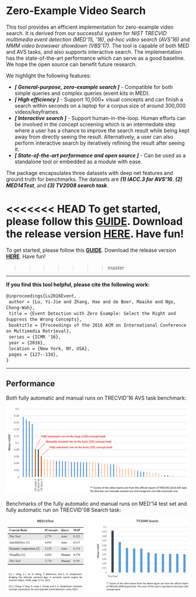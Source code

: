 Zero-Example Video Search
=========================

This tool provides an efficient implementation for zero-example video search. It is derived from our successful system for *NIST TRECVID multimedia event detection (MED'15, '16)*, *ad-hoc video search (AVS'16)* and *MMM video browswer showdown (VBS'17)*. The tool is capable of both MED and AVS tasks, and also supports interactive search. The implementation has the state-of-the-art performance which can serve as a good baseline. We hope the open source can benefit future research.

We highlight the following features:

 - ***[ General-purpose, zero-example search ]***  - Compatible for both simple queries and complex queries (event kits in MED).
 - ***[ High efficiency ]***  - Support 10,000+ visual concepts and can finish a search within seconds on a laptop for a corpus size of around 300,000 videos/keyframes.
 - ***[ Interactive search ]***  - Support human-in-the-loop. Human efforts can be involved in the concept screening which is an intermediate step where a user has a chance to improve the search result while being kept away from directly seeing the result. Alternatively, a user can also perform interactive search by iteratively refining the result after seeing it.
 - ***[ State-of-the-art performance and open source ]***  - Can be used as a standalone tool or embedded as a module with ease.

The package encapsulates three datasets with deep net features and ground truth for benchmarks. The datasets are ***(1) IACC.3 for AVS'16***, ***(2) MED14Test***, and ***(3) TV2008 search task***.

<<<<<<< HEAD
To get started, please follow this **[GUIDE](Quick_Start.pdf)**. Download the release version **[HERE](https://github.com/iiedii/0-ex/releases/latest)**. Have fun!
=======
To get started, please follow this **[GUIDE](Quick_Start.pdf)**. Download the release version **[HERE](/releases/latest)**. Have fun!
>>>>>>> master

---------------------------------------------------------

**If you find this tool helpful, please cite the following work:**

```
@inproceedings{Lu2016Event,
 author = {Lu, Yi-Jie and Zhang, Hao and de Boer, Maaike and Ngo, Chong-Wah},
 title = {Event Detection with Zero Example: Select the Right and Suppress the Wrong Concepts},
 booktitle = {Proceedings of the 2016 ACM on International Conference on Multimedia Retrieval},
 series = {ICMR '16},
 year = {2016},
 location = {New York, NY, USA},
 pages = {127--134},
}
```

---------------------------------------------------------

Performance
-----------

Both fully automatic and manual runs on TRECVID'16 AVS task benchmark:

![AVS'16 performance](etc/avs16_scores.png?raw=true)

Benchmarks of the fully automatic and manual runs on MED'14 test set and fully automatic run on TRECVID'08 Search task:

![MED'14 and Search'08 performance](etc/med14_tv08_scores.png?raw=true)

